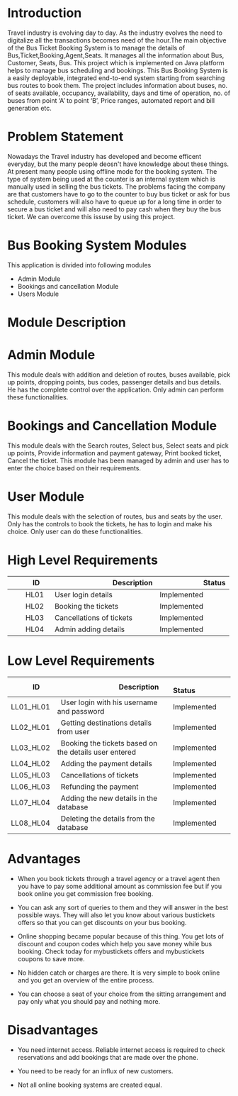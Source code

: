 # Introduction

Travel industry is evolving day to day. As the industry evolves the need to digitalize all the transactions becomes need of the hour.The main objective of the Bus Ticket Booking System is to manage the details of Bus,Ticket,Booking,Agent,Seats. It manages all the information about Bus, Customer, Seats, Bus. This project which is implemented on Java platform helps to manage bus scheduling and bookings. This Bus Booking System is a easily deployable, integrated end-to-end system starting from searching bus routes to book them. The project includes information about buses, no. of seats available, occupancy, availability, days and time of operation, no. of buses from point ‘A’ to point ‘B’, Price ranges, automated report and bill generation etc.

# Problem Statement 

Nowadays the Travel industry has developed and become efficent everyday, but the many people deosn't have knowledge about these things. At present many people using offline mode for the booking system. The type of system being used at the counter is an internal system which is manually used in selling the bus tickets. The problems facing the company are that customers have to go to the counter to buy bus ticket or ask for bus schedule, customers will also have to queue up for a long time in order to secure a bus ticket and will also need to pay cash when they buy the bus ticket. We can overcome this issuse by using this project.

# Bus Booking System Modules

This application is divided into following modules

* Admin Module
* Bookings and cancellation Module
* Users Module

# Module Description

  # Admin Module

   This module deals with addition and deletion of routes, buses available, pick up points, dropping points, bus codes, passenger details and bus details. He has the complete      control over the application. Only admin can perform these functionalities.

# Bookings and Cancellation Module

  This module deals with the Search routes, Select bus, Select seats and pick up points, Provide information and payment gateway, Print booked ticket, Cancel the ticket. This     module has been managed by admin and user has to enter the choice based on their requirements. 

# User Module 

  This module deals with the selection of routes, bus and seats by the user. Only has the controls to book the tickets, he has to login and make his choice. Only user can do       these functionalities. 

# High Level Requirements

|`      `ID|`                 `Description|`            `Status|
| :- | :- | :- |
|`    `HL01|` `User login details | Implemented |
|`    `HL02|` `Booking the tickets | Implemented |
|`    `HL03|` `Cancellations of tickets | Implemented |
|`    `HL04|` `Admin adding details | Implemented |

# Low Level Requirements

|`      `ID|`                 `Description|`            `Status|
| :- | :- | :- |
|LL01\_HL01|` `User login with his username and password| Implemented |
|LL02\_HL01|` `Getting destinations details from user| Implemented |
|LL03\_HL02|` `Booking the tickets based on the details user entered| Implemented |
|LL04\_HL02|` `Adding the payment details| Implemented |
|LL05\_HL03|` `Cancellations of tickets| Implemented |
|LL06\_HL03|` `Refunding the payment| Implemented |
|LL07\_HL04|` `Adding the new details in the database| Implemented |
|LL08\_HL04|` `Deleting the details from the database| Implemented |

# Advantages


* When you book tickets through a travel agency or a travel agent then you have to pay some additional amount as commission fee but if you book online you get commission free booking.

* You can ask any sort of queries to them and they will answer in the best possible ways. They will also let you know about various bustickets offers so that you can get discounts on your bus booking.

* Online shopping became popular because of this thing. You get lots of discount and coupon codes which help you save money while bus booking. Check today for mybustickets offers and mybustickets coupons to save more.

* No hidden catch or charges are there. It is very simple to book online and you get an overview of the entire process.

* You can choose a seat of your choice from the sitting arrangement and pay only what you should pay and nothing more. 


# Disadvantages

* You need internet access. Reliable internet access is required to check reservations and add bookings that are made over the phone.

* You need to be ready for an influx of new customers. 

* Not all online booking systems are created equal.

